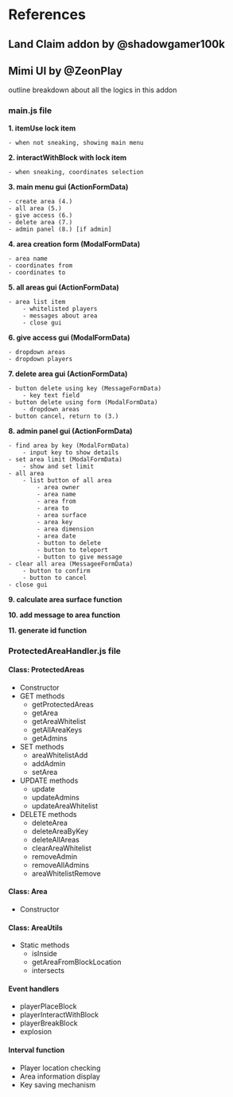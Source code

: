 
# References
## Land Claim addon by @shadowgamer100k
## Mimi UI by @ZeonPlay 

outline breakdown about all the logics in this addon

### main.js file

__1. itemUse lock item__

    - when not sneaking, showing main menu

__2. interactWithBlock with lock item__

    - when sneaking, coordinates selection

__3. main menu gui (ActionFormData)__

    - create area (4.)
    - all area (5.)
    - give access (6.)
    - delete area (7.)
    - admin panel (8.) [if admin]
    
__4. area creation form (ModalFormData)__

    - area name
    - coordinates from
    - coordinates to 

__5. all areas gui (ActionFormData)__

    - area list item
        - whitelisted players
        - messages about area
        - close gui

__6. give access gui (ModalFormData)__

    - dropdown areas
    - dropdown players

__7. delete area gui (ActionFormData)__

    - button delete using key (MessageFormData)
        - key text field
    - button delete using form (ModalFormData)
        - dropdown areas
    - button cancel, return to (3.)

__8. admin panel gui (ActionFormData)__

    - find area by key (ModalFormData)
        - input key to show details
    - set area limit (ModalFormData)
        - show and set limit
    - all area
        - list button of all area
            - area owner
            - area name
            - area from
            - area to
            - area surface
            - area key
            - area dimension
            - area date
            - button to delete
            - button to teleport
            - button to give message
    - clear all area (MessageeFormData)
        - button to confirm
        - button to cancel
    - close gui

__9. calculate area surface function__

__10. add message to area function__

__11. generate id function__

### ProtectedAreaHandler.js file

#### Class: ProtectedAreas
- Constructor
- GET methods
  - getProtectedAreas
  - getArea
  - getAreaWhitelist
  - getAllAreaKeys
  - getAdmins
- SET methods
  - areaWhitelistAdd
  - addAdmin
  - setArea
- UPDATE methods
  - update
  - updateAdmins
  - updateAreaWhitelist
- DELETE methods
  - deleteArea
  - deleteAreaByKey
  - deleteAllAreas
  - clearAreaWhitelist
  - removeAdmin
  - removeAllAdmins
  - areaWhitelistRemove

#### Class: Area
- Constructor

#### Class: AreaUtils
- Static methods
  - isInside
  - getAreaFromBlockLocation
  - intersects

#### Event handlers
- playerPlaceBlock
- playerInteractWithBlock
- playerBreakBlock
- explosion

#### Interval function
- Player location checking
- Area information display
- Key saving mechanism
